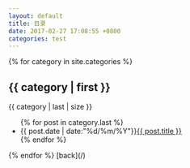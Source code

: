 ```yaml
---
layout: default
title: 目录
date: 2017-02-27 17:08:55 +0800
categories: test
---
```


{% for category in site.categories %}
<h2>{{ category | first }}</h2>
<span>{{ category | last | size }}</span>
<ul class="arc-list">
    {% for post in category.last %}
        <li>{{ post.date | date:"%d/%m/%Y"}}<a href="{{ post.url }}">{{ post.title }}</a></li>
    {% endfor %}
</ul>
{% endfor %}
[back](/)
